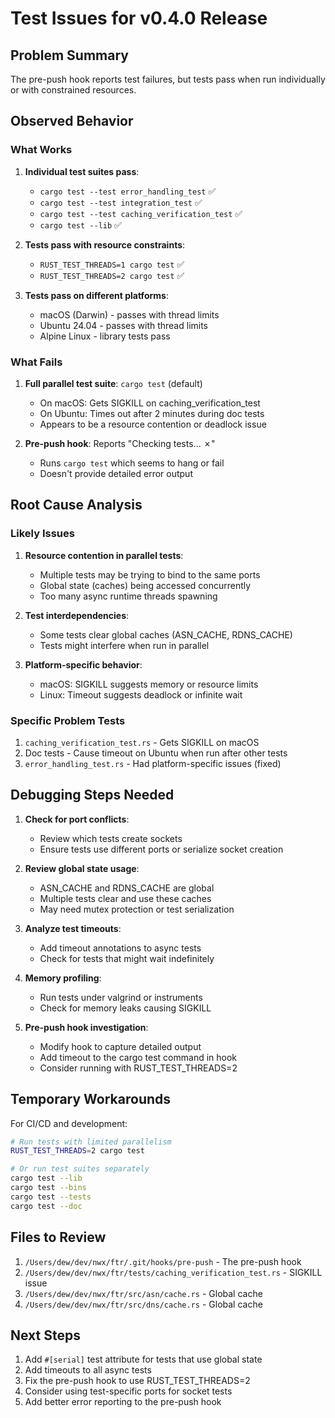 # Test Issues for v0.4.0 Release

## Problem Summary
The pre-push hook reports test failures, but tests pass when run individually or with constrained resources.

## Observed Behavior

### What Works
1. **Individual test suites pass**:
   - `cargo test --test error_handling_test` ✅
   - `cargo test --test integration_test` ✅
   - `cargo test --test caching_verification_test` ✅
   - `cargo test --lib` ✅
   
2. **Tests pass with resource constraints**:
   - `RUST_TEST_THREADS=1 cargo test` ✅
   - `RUST_TEST_THREADS=2 cargo test` ✅

3. **Tests pass on different platforms**:
   - macOS (Darwin) - passes with thread limits
   - Ubuntu 24.04 - passes with thread limits
   - Alpine Linux - library tests pass

### What Fails
1. **Full parallel test suite**: `cargo test` (default)
   - On macOS: Gets SIGKILL on caching_verification_test
   - On Ubuntu: Times out after 2 minutes during doc tests
   - Appears to be a resource contention or deadlock issue

2. **Pre-push hook**: Reports "Checking tests... ✗"
   - Runs `cargo test` which seems to hang or fail
   - Doesn't provide detailed error output

## Root Cause Analysis

### Likely Issues
1. **Resource contention in parallel tests**:
   - Multiple tests may be trying to bind to the same ports
   - Global state (caches) being accessed concurrently
   - Too many async runtime threads spawning

2. **Test interdependencies**:
   - Some tests clear global caches (ASN_CACHE, RDNS_CACHE)
   - Tests might interfere when run in parallel

3. **Platform-specific behavior**:
   - macOS: SIGKILL suggests memory or resource limits
   - Linux: Timeout suggests deadlock or infinite wait

### Specific Problem Tests
1. `caching_verification_test.rs` - Gets SIGKILL on macOS
2. Doc tests - Cause timeout on Ubuntu when run after other tests
3. `error_handling_test.rs` - Had platform-specific issues (fixed)

## Debugging Steps Needed

1. **Check for port conflicts**:
   - Review which tests create sockets
   - Ensure tests use different ports or serialize socket creation

2. **Review global state usage**:
   - ASN_CACHE and RDNS_CACHE are global
   - Multiple tests clear and use these caches
   - May need mutex protection or test serialization

3. **Analyze test timeouts**:
   - Add timeout annotations to async tests
   - Check for tests that might wait indefinitely

4. **Memory profiling**:
   - Run tests under valgrind or instruments
   - Check for memory leaks causing SIGKILL

5. **Pre-push hook investigation**:
   - Modify hook to capture detailed output
   - Add timeout to the cargo test command in hook
   - Consider running with RUST_TEST_THREADS=2

## Temporary Workarounds

For CI/CD and development:
```bash
# Run tests with limited parallelism
RUST_TEST_THREADS=2 cargo test

# Or run test suites separately
cargo test --lib
cargo test --bins  
cargo test --tests
cargo test --doc
```

## Files to Review

1. `/Users/dew/dev/nwx/ftr/.git/hooks/pre-push` - The pre-push hook
2. `/Users/dew/dev/nwx/ftr/tests/caching_verification_test.rs` - SIGKILL issue
3. `/Users/dew/dev/nwx/ftr/src/asn/cache.rs` - Global cache
4. `/Users/dew/dev/nwx/ftr/src/dns/cache.rs` - Global cache

## Next Steps

1. Add `#[serial]` test attribute for tests that use global state
2. Add timeouts to all async tests
3. Fix the pre-push hook to use RUST_TEST_THREADS=2
4. Consider using test-specific ports for socket tests
5. Add better error reporting to the pre-push hook